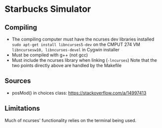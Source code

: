 # Starbucks Simulator


## Compiling
- The compiling computer must have the ncurses dev libraries installed
    `sudo apt-get install libncurses5-dev` on the CMPUT 274 VM
    `libncursesw10, libncurses-devel` in Cygwin installer
- Must be compiled with g++ (not gcc)
- Must include the ncurses library when linking (`-lncurses`)
Note that the two points directly above are handled by the Makefile


## Sources
- posMod() in choices class: https://stackoverflow.com/a/14997413


## Limitations
Much of ncurses' functionality relies on the terminal being used.

